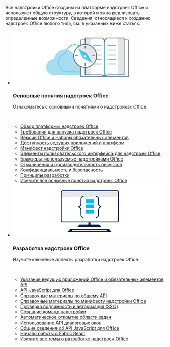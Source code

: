 <p>Все надстройки Office созданы на платформе надстроек Office и используют общую структуру, в которой можно реализовать определенные возможности. Сведения, относящиеся к созданию надстроек Office любого типа, см. в указанных ниже статьях.</p>

<ul class="cardsK panelContent cols cols2">
    <li>
        <div class="cardSize">
            <div class="cardPadding">
                <div class="card">
                    <div class="cardImageOuter">
                        <div class="cardImage bgdAccent1">
                            <img src="../images/index-landing-page/developer-documentation.svg" alt="Office Add-ins concepts graphic" data-linktype="external" class="x-hidden-focus"/>
                        </div>
                    </div>
                    <div class="cardText">
                        <h3>Основные понятия надстроек Office</h3>
                        <p>Ознакомьтесь с основными понятиями о надстройках Office.</p>
                        <br/>
                        <ul>
                            <li><a href="../overview/office-add-ins.md">Обзор платформы надстроек Office</a></li>
                            <li><a href="../concepts/requirements-for-running-office-add-ins.md">Требования для запуска надстроек Office</a></li>
                            <li><a href="../develop/office-versions-and-requirement-sets.md">Версии Office и наборы обязательных элементов</a></li>
                            <li><a href="../overview/office-add-in-availability.md">Доступность ведущих приложений и платформ</a></li>
                            <li><a href="../develop/add-in-manifests.md">Манифест надстройки Office</a></li>
                            <li><a href="../design/interface-elements.md">Элементы пользовательского интерфейса для надстроек Office</a></li>
                            <li><a href="../concepts/browsers-used-by-office-web-add-ins.md">Браузеры, используемые надстройками Office</a></li>
                            <li><a href="../concepts/resource-limits-and-performance-optimization.md">Ограничения и производительность ресурсов</a></li>
                            <li><a href="../concepts/privacy-and-security.md">Конфиденциальность и безопасность</a></li>
                            <li><a href="../design/add-in-design.md">Принципы разработки</a></li>
                            <li><a href="../concepts/add-in-development-best-practices.md">Изучите все основные понятия надстроек Office<span class="icon docon docon-chevron-right-light" aria-hidden="true"></span></a></li>
                        </ul>
                    </div>
                </div>
            </div>
        </div>
    </li>
    <li>
        <div class="cardSize">
            <div class="cardPadding">
                <div class="card">
                    <div class="cardImageOuter">
                        <div class="cardImage bgdAccent1">
                            <img src="../images/index-landing-page/monitor-with-code.svg" alt="Office Add-ins development graphic" data-linktype="external" class="x-hidden-focus"/>
                        </div>
                    </div>
                    <div class="cardText">
                        <h3>Разработка надстроек Office</h3>
                        <p>Изучите ключевые аспекты разработки надстроек Office.</p>
                        <br/>
                        <ul>
                            <li><a href="../develop/specify-office-hosts-and-api-requirements.md">Указание ведущих приложений Office и обязательных элементов API</a></li>
                            <li><a href="../reference/javascript-api-for-office.md">API JavaScript для Office</a></li>
                            <li><a href="/javascript/api/office">Справочные материалы по общему API</a></li>
                            <li><a href="../reference/manifest/allowsnapshot.md">Справочные материалы по манифесту надстройки Office</a></li>
                            <li><a href="../develop/sso-in-office-add-ins.md">Проверка подлинности и авторизация (SSO)</a></li>
                            <li><a href="../develop/create-addin-commands.md">Создание команд надстройки</a></li>
                            <li><a href="../develop/automatically-open-a-task-pane-with-a-document.md">Автоматическое открытие области задач</a></li>
                            <li><a href="../develop/dialog-api-in-office-add-ins.md">Использование API диалоговых окон</a></li>
                            <li><a href="../develop/understanding-the-javascript-api-for-office.md">Общие сведения об API JavaScript для Office</a></li>
                            <li><a href="../design/using-office-ui-fabric-react.md">Начало работы с Fabric React</a></li>
                            <li><a href="../develop/addressing-same-origin-policy-limitations.md">Изучите все темы о разработке надстроек Office<span class="icon docon docon-chevron-right-light" aria-hidden="true"></span></a></li>
                        </ul>
                    </div>
                </div>
            </div>
        </div>
    </li>
</ul>